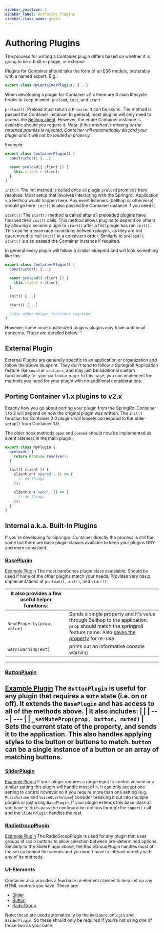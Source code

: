 ```yaml
---
sidebar_position: 2
sidebar_label: Authoring Plugins
sidebar_class_name: green
---
```

# Authoring Plugins

The process for writing a Container plugin differs based on whether it is going to be a built-in plugin, or external.

Plugins for Container should take the form of an ES6 module, preferably with a named export. E.g.:
```javascript
export class MyContainerPlugin() {...}
```

When developing a plugin for Container v2.x there are 3 main lifecycle hooks to keep in mind: `preload`, `init`, and `start`.

`preload()`: Preload must return a `Promise`. It can be async. The method is passed the Container instance. In general, most plugins will only need to access the [Bellhop client](https://github.com/SpringRoll/Bellhop). However, the entire Container instance is available should you require it.
*Note: if this method is missing or the returned promise is rejected, Container will automatically discard your plugin and it will not be loaded in properly.*

Example:
```javascript
export class ContainerPlugin() {
  constructor() {...}

  async preload({ client }) {
    this.client = client;
  }
}
```

`init()`: The init method is called once all plugin `preload` promises have resolved. Most setup that involves interacting with the Springroll Application via Bellhop would happen here. Any event listeners (bellhop or otherwise) should go here. `init()` is also passed the Container instance if you need it.

`start()`: The `start()` method is called after all preloaded plugins have finished their `init()` calls. This method allows plugins to depend on others by allowing a second plugin to `start()` after a first plugin has ran `init()`. This can help ease race conditions between plugins, as they are not guarenteed to call `init()` in a consistent order. Similarly to `preload()`, `start()` is also passed the Container instance if required.

In general every plugin will follow a similar blueprint and will look something like this:
```javascript
export class ContainerPlugin() {
  constructor() {...}

  async preload({ client }) {
    this.client = client;
  }

  init() {...}

  start() {...}

  //Any other helper functions required
}
```

However, some more customized plugins plugins may have additional concerns. These are detailed below.```

## External Plugin
External Plugins are generally specific to an application or organization and follow the above blueprint. They don't tend to follow a Springroll Application feature like `sound` or `captions`, and may just be additional custom functionality for your particular page. In this case, you can implement the methods you need for your plugin with no additional considerations.

## Porting Container v1.x plugins to v2.x
Exactly how you go about porting your plugin from the SpringRollContainer 1 to 2 will depend on how the original plugin was written. The `init()` function for Container 2.0 plugins will loosely correspond to the older `setup()` from Container 1.0.

The older hook methods `open` and `opened` should now be implemented as event listeners in the main plugin.:
```javascript
export class MyPlugin {
  preload() {
    return Promise.resolve();
  }

  init({ client }) {
    client.on('opened', () => {
      // do things
    });

    client.on('open', () => {
      // do things
    });
  }
}
```


## Internal a.k.a. Built-In Plugins
If you're developing for SpringrollContainer directly the process is still the same but there are base plugin classes available to keep your plugins DRY and more consistent.

### [BasePlugin](https://github.com/SpringRoll/SpringRollContainer/blob/main/src/base-plugins/BasePlugin.js)
[Example Plugin](https://github.com/SpringRoll/SpringRollContainer/blob/main/src/plugins/KeyboardMapPlugin.js)
The most barebones plugin class avaialable. Should be used if none of the other plugins match your needs.
Provides very basic implementations of `preload()`, `init()`, and `start()`.

| It also provides a few useful helper functions: | |
| --- | --- |
| `SendProperty(prop, value)` | Sends a single property and it's value through Bellhop to the application. `prop` should match the springroll feature name. Also [saves the property](https://github.com/SpringRoll/SpringRollContainer#saved-data-api) for re-use |
| `warn(warningText)` | prints out an informative console warning |
---

### [ButtonPlugin](https://github.com/SpringRoll/SpringRollContainer/blob/main/src/base-plugins/ButtonPlugin.js)
[Example Plugin](https://github.com/SpringRoll/SpringRollContainer/blob/main/src/plugins/CaptionsTogglePlugin.js)
The `ButtonPlugin` is useful for any plugin that requires a `mute` state (i.e. on or off). It extends the `BasePlugin` and has access to all of the methods above.
| It also includes: | |
| --- | --- |
| `_setMuteProp(prop, button, muted)` | Sets the current state of the property, and sends it to the application. This also handles applying styles to the button or buttons to match. `button` can be a single instance of a button or an array of matching buttons.
---

### [SliderPlugin](https://github.com/SpringRoll/SpringRollContainer/blob/main/src/base-plugins/SliderPlugin.js)
[Example Plugin](https://github.com/SpringRoll/SpringRollContainer/blob/main/src/plugins/LayersPlugin.js)
If your plugin requires a range input to control volume or a similar setting this plugin will handle most of it. It can only accept one setting to control however so if you require more than one setting (e.g. `MusicVolume` and `VoiceOverVolume`) consider breaking it out into multiple plugins or just using `BasePlugin`. If your plugin extends this base class all you have to do is pass the configuration options through the `super()` call and the `SliderPlugin` handles the rest.

### [RadioGroupPlugin](https://github.com/SpringRoll/SpringRollContainer/blob/main/src/base-plugins/RadioGroupPlugin.js)
[Example Plugin](https://github.com/SpringRoll/SpringRollContainer/blob/main/src/plugins/ColorVisionPlugin.js)
The RadioGroupPlugin is used for any plugin that uses groups of radio buttons to allow selection between pre-determined options. Similarly to the SliderPlugin above, the RadioGroupPlugin handles most of the set up behind the scenes and you won't have to interact directly with any of its methods.

### UI-Elements
Container also provides a few base ui-element classes to help set up any HTML controls you have. These are:
- [Slider](https://github.com/SpringRoll/SpringRollContainer/blob/main/src/ui-elements/Slider.js)
- [Button](https://github.com/SpringRoll/SpringRollContainer/blob/main/src/ui-elements/Button.js)
- [RadioGroup](https://github.com/SpringRoll/SpringRollContainer/blob/main/src/ui-elements/RadioGroup.js)

Note: these are used automatically by the `RadioGroupPlugin` and `SliderPlugin`. So these should only be required if you're not using one of those two as your base.
